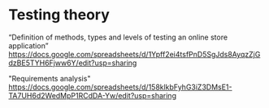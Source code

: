 # Testing theory
“Definition of methods, types and levels of testing an online store application”
https://docs.google.com/spreadsheets/d/1Ypff2ei4tsfPnD5SgJds8AyqzZjGdzBE5TYH6Fjww6Y/edit?usp=sharing

"Requirements analysis"  
https://docs.google.com/spreadsheets/d/158klkbFyhG3iZ3DMsE1-TA7UH6d2WedMpP1RCdDA-Yw/edit?usp=sharing
